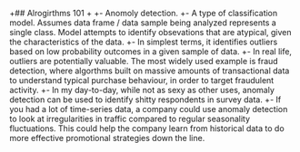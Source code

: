 +## Alrogirthms 101
+
+- Anomoly detection.
+- A type of classification model. Assumes data frame / data sample being analyzed represents a single class. Model attempts to identify obsevations that are atypical, given the characteristics of the data.
+- In simplest terms, it identifies outliers based on low probability outcomes in a given sample of data. 
+- In real life, outliers are potentially valuable. The most widely used example is fraud detection, where algorthms built on massive amounts of transactional data to understand typical purchase behaviour, in order to target fraudulent activity.
+- In my day-to-day, while not as sexy as other uses, anomaly detection can be used to identify shitty respondents in survey data.
+- If you had a lot of time-series data, a company could use anomaly detection to look at irregularities in traffic compared to regular seasonality fluctuations. This could help the company learn from historical data to do more effective promotional strategies down the line. 